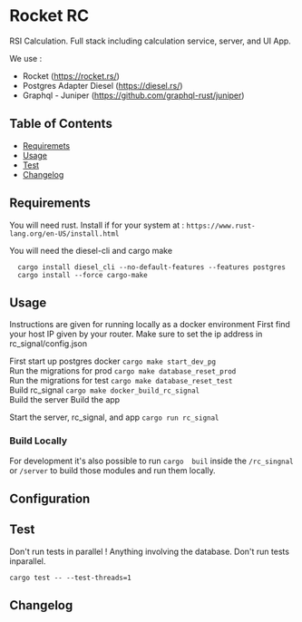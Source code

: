 # Rocket RC
RSI Calculation. Full stack including calculation service, server, and UI App.

We use :
- Rocket (https://rocket.rs/)
- Postgres Adapter Diesel (https://diesel.rs/)
- Graphql - Juniper (https://github.com/graphql-rust/juniper)

## Table of Contents

* [Requiremets](#install)
* [Usage](#usage)
* [Test](#test)
* [Changelog](#changelog)

## Requirements

You will need rust. Install if for your system at : ```` https://www.rust-lang.org/en-US/install.html ````

You will need the diesel-cli and cargo make
````
  cargo install diesel_cli --no-default-features --features postgres
  cargo install --force cargo-make
````

## Usage

Instructions are given for running locally as a docker environment
First find your host IP given by your router.
Make sure to set the ip address in rc_signal/config.json

First start up postgres docker  ```` cargo make start_dev_pg ```` <br>
Run the migrations for prod     ```` cargo make database_reset_prod ```` <br>
Run the migrations for test     ```` cargo make database_reset_test ```` <br>
Build rc_signal                 ```` cargo make docker_build_rc_signal ```` <br>
Build the server
Build the app

Start the server, rc_signal, and app
```` cargo run rc_signal ````

### Build Locally

For development it's also possible to run ```` cargo  buil ```` inside the
```` /rc_singnal ```` or  ```` /server ```` to build those modules and
run them locally.

## Configuration

## Test

Don't run tests in parallel ! Anything involving the database. Don't run tests inparallel.

```` cargo test -- --test-threads=1 ````

## Changelog

